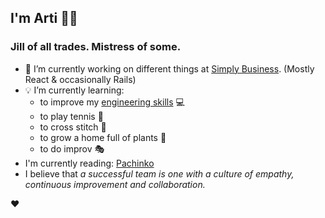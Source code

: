 ## I'm Arti 👋🏽

### Jill of all trades. Mistress of some.

- 🔭 I’m currently working on different things at [Simply Business](https://www.simplybusiness.co.uk). (Mostly React & occasionally Rails)
- 💡 I’m currently learning:
  - to improve my [engineering skills](https://www.udemy.com/course/the-complete-junior-to-senior-web-developer-roadmap) 💻
  - to play tennis 🎾
  - to cross stitch 🧵
  - to grow a home full of plants 🌱
  - to do improv 🎭
- I'm currently reading: [Pachinko](https://www.goodreads.com/book/show/34051011-pachinko)
- I believe that _a successful team is one with a culture of empathy, continuous improvement and collaboration._

❤️
